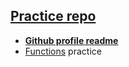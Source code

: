 ## [__Practice repo__](https://www.tutorialspoint.com/cprogramming/index.htm~)

* [**Github profile readme**](https://github.com/Shaix33/Shaix33.git)
* [Functions](https://www.tutorialspoint.com/cprogramming/c_functions.htm) practice
